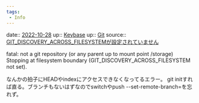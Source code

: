 ```yaml
---
tags:
 - Info
---
```


date:: [2022-10-28](Daily_Note/2022-10-28.md)
up:: [Keybase](../Bar/App/Keybase.md)
up:: [Git](../Bar/App/Git.md)
source:: [GIT_DISCOVERY_ACROSS_FILESYSTEMが設定されていません](https://qastack.jp/programming/16853624/git-discovery-across-filesystem-not-set)

fatal: not a git repository (or any parent up to mount point /storage)
Stopping at filesystem boundary (GIT_DISCOVERY_ACROSS_FILESYSTEM not set).

なんかの拍子にHEADやindexにアクセスできなくなってるエラー。
git initすれば直る。ブランチもないはずなのでswitchやpush --set-remote-branch=を忘れず。